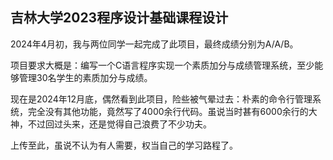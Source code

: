 ## 吉林大学2023程序设计基础课程设计

2024年4月初，我与两位同学一起完成了此项目，最终成绩分别为A/A/B。

项目要求大概是：编写一个C语言程序实现一个素质加分与成绩管理系统，至少能够管理30名学生的素质加分与成绩。

现在是2024年12月底，偶然看到此项目，险些被气晕过去：朴素的命令行管理系统，完全没有其他功能，竟然写了4000余行代码。虽说当时甚有6000余行的大神，不过回过头来，还是觉得自己浪费了不少功夫。

上传至此，虽说不认为有人需要，权当自己的学习路程了。
